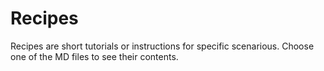 # Recipes

Recipes are short tutorials or instructions for specific scenarious. Choose one of the MD files to see their contents.
